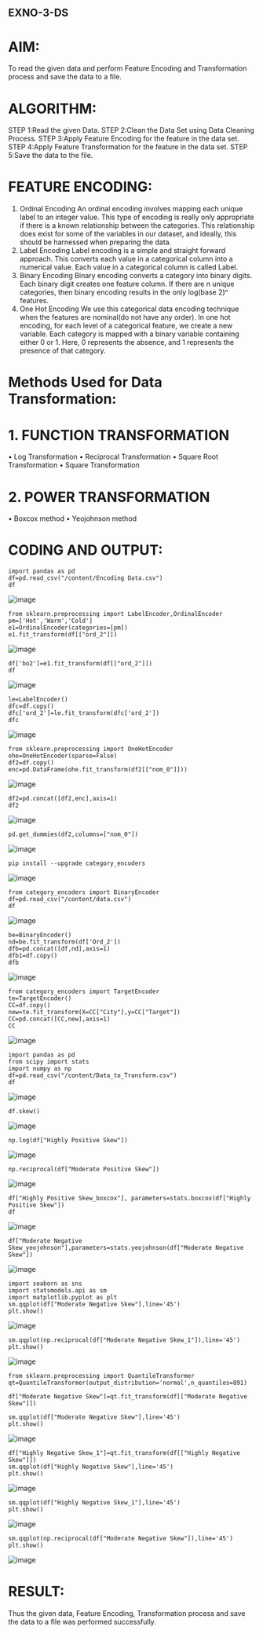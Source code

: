 ## EXNO-3-DS

# AIM:
To read the given data and perform Feature Encoding and Transformation process and save the data to a file.

# ALGORITHM:
STEP 1:Read the given Data.
STEP 2:Clean the Data Set using Data Cleaning Process.
STEP 3:Apply Feature Encoding for the feature in the data set.
STEP 4:Apply Feature Transformation for the feature in the data set.
STEP 5:Save the data to the file.

# FEATURE ENCODING:
1. Ordinal Encoding
An ordinal encoding involves mapping each unique label to an integer value. This type of encoding is really only appropriate if there is a known relationship between the categories. This relationship does exist for some of the variables in our dataset, and ideally, this should be harnessed when preparing the data.
2. Label Encoding
Label encoding is a simple and straight forward approach. This converts each value in a categorical column into a numerical value. Each value in a categorical column is called Label.
3. Binary Encoding
Binary encoding converts a category into binary digits. Each binary digit creates one feature column. If there are n unique categories, then binary encoding results in the only log(base 2)ⁿ features.
4. One Hot Encoding
We use this categorical data encoding technique when the features are nominal(do not have any order). In one hot encoding, for each level of a categorical feature, we create a new variable. Each category is mapped with a binary variable containing either 0 or 1. Here, 0 represents the absence, and 1 represents the presence of that category.

# Methods Used for Data Transformation:
  # 1. FUNCTION TRANSFORMATION
• Log Transformation
• Reciprocal Transformation
• Square Root Transformation
• Square Transformation
  # 2. POWER TRANSFORMATION
• Boxcox method
• Yeojohnson method

# CODING AND OUTPUT:
  ```
import pandas as pd
df=pd.read_csv("/content/Encoding Data.csv")
df
```
![image](https://github.com/SanjithaBolisetti/EXNO-3-DS/assets/119393633/7c5c7b41-ca06-4c35-a325-c55746908950)

```
from sklearn.preprocessing import LabelEncoder,OrdinalEncoder
pm=['Hot','Warm','Cold']
e1=OrdinalEncoder(categories=[pm])
e1.fit_transform(df[["ord_2"]])
```
![image](https://github.com/SanjithaBolisetti/EXNO-3-DS/assets/119393633/84505d9e-25d8-41fb-ac61-d919371e8447)

```
df['bo2']=e1.fit_transform(df[["ord_2"]])
df
```
![image](https://github.com/SanjithaBolisetti/EXNO-3-DS/assets/119393633/16dec4a2-5429-4709-8a4b-830c42d6cf88)

```
le=LabelEncoder()
dfc=df.copy()
dfc['ord_2']=le.fit_transform(dfc['ord_2'])
dfc
```
![image](https://github.com/SanjithaBolisetti/EXNO-3-DS/assets/119393633/384c48bf-a191-47a2-9e50-d28fe33a34cc)

```
from sklearn.preprocessing import OneHotEncoder
ohe=OneHotEncoder(sparse=False)
df2=df.copy()
enc=pd.DataFrame(ohe.fit_transform(df2[["nom_0"]]))
```
![image](https://github.com/SanjithaBolisetti/EXNO-3-DS/assets/119393633/d74a1536-ddbb-4a83-8a3c-a1e88d3abf9b)

```
df2=pd.concat([df2,enc],axis=1)
df2
```
![image](https://github.com/SanjithaBolisetti/EXNO-3-DS/assets/119393633/6684ca0d-c3b9-4f65-ad37-5bed3f027d09)

```
pd.get_dummies(df2,columns=["nom_0"])
```
![image](https://github.com/SanjithaBolisetti/EXNO-3-DS/assets/119393633/5776741a-8ec0-4b90-b26e-ad2332d6d5da)

```
pip install --upgrade category_encoders
```
![image](https://github.com/SanjithaBolisetti/EXNO-3-DS/assets/119393633/56b25041-b4db-4f56-8613-ef36001cdd20)

```
from category_encoders import BinaryEncoder
df=pd.read_csv("/content/data.csv")
df
```
![image](https://github.com/SanjithaBolisetti/EXNO-3-DS/assets/119393633/377aa32b-8193-43d8-b619-dd17463dc37f)

```
be=BinaryEncoder()
nd=be.fit_transform(df['Ord_2'])
dfb=pd.concat([df,nd],axis=1)
dfb1=df.copy()
dfb
```
![image](https://github.com/SanjithaBolisetti/EXNO-3-DS/assets/119393633/50e87ab7-5452-442c-84c6-8c150bcbd70c)

```
from category_encoders import TargetEncoder
te=TargetEncoder()
CC=df.copy()
new=te.fit_transform(X=CC["City"],y=CC["Target"])
CC=pd.concat([CC,new],axis=1)
CC
```
![image](https://github.com/SanjithaBolisetti/EXNO-3-DS/assets/119393633/bb5e9e61-855c-4b0a-91e6-17ce6c9f0a1d)

```
import pandas as pd
from scipy import stats
import numpy as np
df=pd.read_csv("/content/Data_to_Transform.csv")
df
```
![image](https://github.com/SanjithaBolisetti/EXNO-3-DS/assets/119393633/288b5a55-3464-42e6-9e37-72577c1ba921)

```
df.skew()
```
![image](https://github.com/SanjithaBolisetti/EXNO-3-DS/assets/119393633/ba6e4ee4-2336-40ff-938a-be512d1ce196)

```
np.log(df["Highly Positive Skew"])
```
![image](https://github.com/SanjithaBolisetti/EXNO-3-DS/assets/119393633/e0ef4334-2437-4b76-843c-b65ce00b7f7f)

```
np.reciprocal(df["Moderate Positive Skew"])
```
![image](https://github.com/SanjithaBolisetti/EXNO-3-DS/assets/119393633/a6741de7-111c-4932-8076-ff78f47ea3b6)

```
df["Highly Positive Skew_boxcox"], parameters=stats.boxcox(df["Highly Positive Skew"])
df
```
![image](https://github.com/SanjithaBolisetti/EXNO-3-DS/assets/119393633/48218bb8-c4ce-4259-8404-a5a22a9713b7)

```
df["Moderate Negative Skew_yeojohnson"],parameters=stats.yeojohnson(df["Moderate Negative Skew"])
```
![image](https://github.com/SanjithaBolisetti/EXNO-3-DS/assets/119393633/fd914687-20ca-40c1-8eec-28e542dbdd1e)

```
import seaborn as sns
import statsmodels.api as sm
import matplotlib.pyplot as plt
sm.qqplot(df["Moderate Negative Skew"],line='45')
plt.show()
```

![image](https://github.com/SanjithaBolisetti/EXNO-3-DS/assets/119393633/5971fa2f-f2b5-4cbb-9358-811c4eab2f3c)

```
sm.qqplot(np.reciprocal(df["Moderate Negative Skew_1"]),line='45')
plt.show()
```

![image](https://github.com/SanjithaBolisetti/EXNO-3-DS/assets/119393633/3642a54c-8b42-4647-abd1-9c71e75b201f)

```
from sklearn.preprocessing import QuantileTransformer
qt=QuantileTransformer(output_distribution='normal',n_quantiles=891)

df["Moderate Negative Skew"]=qt.fit_transform(df[["Moderate Negative Skew"]])

sm.qqplot(df["Moderate Negative Skew"],line='45')
plt.show()
```

![image](https://github.com/SanjithaBolisetti/EXNO-3-DS/assets/119393633/1204af19-ecc7-4dec-a95e-8fd6412b1b32)

```
df["Highly Negative Skew_1"]=qt.fit_transform(df[["Highly Negative Skew"]])
sm.qqplot(df["Highly Negative Skew"],line='45')
plt.show()
```

![image](https://github.com/SanjithaBolisetti/EXNO-3-DS/assets/119393633/fd9fccd0-cfa3-414b-9d31-53db84413de5)

```
sm.qqplot(df["Highly Negative Skew_1"],line='45')
plt.show()
```

![image](https://github.com/SanjithaBolisetti/EXNO-3-DS/assets/119393633/472ee5a5-4590-4867-aaa9-823dc5ad5060)

```
sm.qqplot(np.reciprocal(df["Moderate Negative Skew"]),line='45')
plt.show()
```

![image](https://github.com/SanjithaBolisetti/EXNO-3-DS/assets/119393633/0187857c-5a38-43e1-ad73-3b0281102dfc)

# RESULT:
Thus the given data, Feature Encoding, Transformation process and save the data to a file was performed successfully.

       
